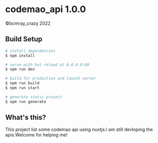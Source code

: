 # codemao_api 1.0.0

&copy;bcmray_crazy 2022

## Build Setup

```bash
# install dependencies
$ npm install

# serve with hot reload at 0.0.0.0:80
$ npm run dev

# build for production and launch server
$ npm run build
$ npm run start

# generate static project
$ npm run generate
```

## What's this?
This project list some codemao api using nuxtjs.I am still devloping the apis.Welcome for helping me!